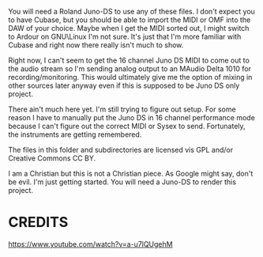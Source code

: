 You will need a Roland Juno-DS to use any of these files. I don't expect you to have Cubase, but you should be able to import the MIDI or OMF into the DAW of your choice. Maybe when I get the MIDI sorted out, I might switch to Ardour on GNU\Linux I'm not sure. It's just that I'm more familiar with Cubase and right now there really isn't much to show.

Right now, I can't seem to get the 16 channel Juno DS MIDI to come out to the audio stream so I'm sending analog output to an MAudio Delta 1010 for recording/monitoring. This would ultimately give me the option of mixing in other sources later anyway even if this is supposed to be Juno DS only project.

There ain't much here yet. I'm still trying to figure out setup. For some reason I have to manually put the Juno DS in 16 channel performance mode because I can't figure out the correct MIDI or Sysex to send. Fortunately, the instruments are getting remembered.

The files in this folder and subdirectories are licensed vis GPL and/or Creative Commons CC BY.

I am a Christian but this is not a Christian piece. As Google might say, don't be evil. I'm just getting started. You will need a Juno-DS to render this project.

# CREDITS
https://www.youtube.com/watch?v=a-u7lQUgehM
